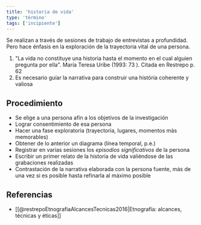 ```yaml
---
title: 'historia de vida'
type: 'término'
tags: ['incipiente']
---
```


Se realizan a través de sesiones de trabajo de entrevistas a profundidad. Pero hace énfasis en la exploración  de la trayectoria vital de una persona.

1. "La vida no constituye una historia hasta el momento en el cual alguien pregunta por ella". María Teresa Uribe (1993: 73 ). Citada en Restrepo p. 62
2. Es necesario guíar la narrativa para construir una história coherente y valiosa

## Procedimiento

- Se elige a una persona afín a los objetivos de la investigación
- Lograr consentimiento de esa persona
- Hacer una fase exploratoria (trayectoria, lugares, momentos más memorables)
- Obtener de lo anterior un diagrama (línea temporal, p.e.)
- Registrar en varias sesiones los *episodios significativos* de la persona
- Escribir un primer relato de la historia de vida valiéndose de las grabaciones realizadas
- Contrastación de la narrativa elaborada con la persona fuente, más de una vez si es posible hasta refinarla al máximo posible

## Referencias

- [[@restrepoEtnografiaAlcancesTecnicas2016|Etnografía: alcances, técnicas y éticas]]